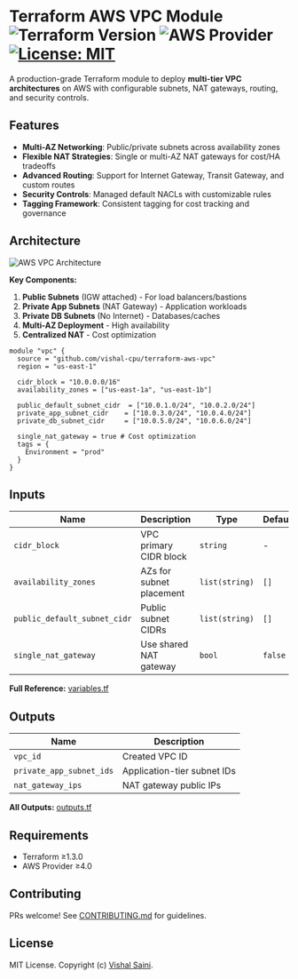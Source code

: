 # Terraform AWS VPC Module ![Terraform Version](https://img.shields.io/badge/terraform-≥1.3.0-blue) ![AWS Provider](https://img.shields.io/badge/AWS-≥4.0-orange) [![License: MIT](https://img.shields.io/badge/License-MIT-yellow.svg)](LICENSE)

A production-grade Terraform module to deploy **multi-tier VPC architectures** on AWS with configurable subnets, NAT gateways, routing, and security controls.

## Features

- **Multi-AZ Networking**: Public/private subnets across availability zones
- **Flexible NAT Strategies**: Single or multi-AZ NAT gateways for cost/HA tradeoffs
- **Advanced Routing**: Support for Internet Gateway, Transit Gateway, and custom routes
- **Security Controls**: Managed default NACLs with customizable rules
- **Tagging Framework**: Consistent tagging for cost tracking and governance

## Architecture

![AWS VPC Architecture](https://raw.githubusercontent.com/vishal-cpu/terraform-aws-vpc/main/docs/vpc-architecture-diagram.png)

**Key Components:**
1. **Public Subnets** (IGW attached) - For load balancers/bastions
2. **Private App Subnets** (NAT Gateway) - Application workloads
3. **Private DB Subnets** (No Internet) - Databases/caches
4. **Multi-AZ Deployment** - High availability
5. **Centralized NAT** - Cost optimization

```hcl
module "vpc" {
  source = "github.com/vishal-cpu/terraform-aws-vpc"
  region = "us-east-1"

  cidr_block = "10.0.0.0/16"
  availability_zones = ["us-east-1a", "us-east-1b"]
  
  public_default_subnet_cidr  = ["10.0.1.0/24", "10.0.2.0/24"]
  private_app_subnet_cidr    = ["10.0.3.0/24", "10.0.4.0/24"]
  private_db_subnet_cidr     = ["10.0.5.0/24", "10.0.6.0/24"]

  single_nat_gateway = true # Cost optimization
  tags = {
    Environment = "prod"
  }
}
```

## Inputs

| Name | Description | Type | Default | Required |
|------|-------------|------|---------|:--------:|
| `cidr_block` | VPC primary CIDR block | `string` | - | ✓ |
| `availability_zones` | AZs for subnet placement | `list(string)` | `[]` | no |
| `public_default_subnet_cidr` | Public subnet CIDRs | `list(string)` | `[]` | no |
| `single_nat_gateway` | Use shared NAT gateway | `bool` | `false` | no |

**Full Reference:** [variables.tf](./variables.tf)

## Outputs

| Name | Description |
|------|-------------|
| `vpc_id` | Created VPC ID |
| `private_app_subnet_ids` | Application-tier subnet IDs |
| `nat_gateway_ips` | NAT gateway public IPs |

**All Outputs:** [outputs.tf](./outputs.tf)

## Requirements

- Terraform ≥1.3.0
- AWS Provider ≥4.0

## Contributing  
PRs welcome! See [CONTRIBUTING.md](./CONTRIBUTING.md) for guidelines.

## License  
MIT License. Copyright (c) [Vishal Saini](https://github.com/vishal-cpu).